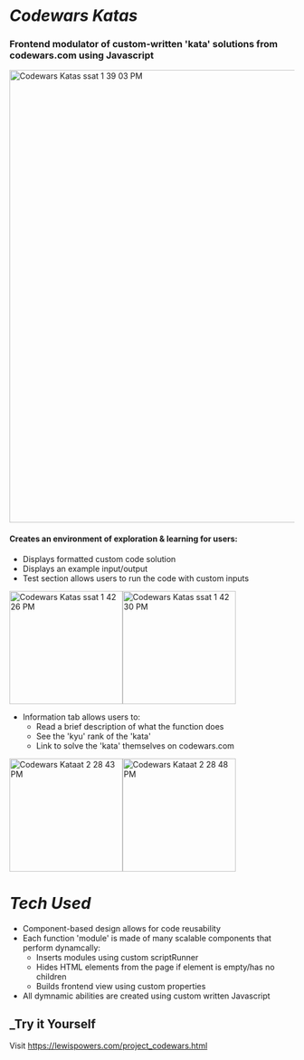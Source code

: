 # ___Codewars Katas___

### Frontend modulator of custom-written 'kata' solutions from codewars.com using Javascript

<img width="800" alt="Codewars Katas ssat 1 39 03 PM" src="https://user-images.githubusercontent.com/52840741/178341735-987deebf-b43f-445d-aef8-2ebb9249a67c.png">

#### Creates an environment of exploration & learning for users:
- Displays formatted custom code solution
- Displays an example input/output
- Test section allows users to run the code with custom inputs

<img width="200" alt="Codewars Katas ssat 1 42 26 PM" src="https://user-images.githubusercontent.com/52840741/178344766-1a401b4a-c76d-43a6-96de-24f91d71d4f9.png"><img width="200" alt="Codewars Katas ssat 1 42 30 PM" src="https://user-images.githubusercontent.com/52840741/178344924-c7fc1817-a60a-44ed-9a1c-a2356d28450b.png">


- Information tab allows users to:
  - Read a brief description of what the function does
  - See the 'kyu' rank of the 'kata'
  - Link to solve the 'kata' themselves on codewars.com

<img width="200" alt="Codewars Kataat 2 28 43 PM" src="https://user-images.githubusercontent.com/52840741/178346149-a6e394c4-b7c2-47d9-9312-c2daaed5778d.png"><img width="200" alt="Codewars Kataat 2 28 48 PM" src="https://user-images.githubusercontent.com/52840741/178344202-e2a4f24c-7d2f-4bb9-97ed-33c3feff9914.png">

# ___Tech Used___

- Component-based design allows for code reusability
- Each function 'module' is made of many scalable components that perform dynamcally:
  - Inserts modules using custom scriptRunner
  - Hides HTML elements from the page if element is empty/has no children
  - Builds frontend view using custom properties
- All dymnamic abilities are created using custom written Javascript

## ___Try it Yourself__

Visit https://lewispowers.com/project_codewars.html
